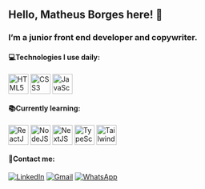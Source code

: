 ## Hello, Matheus Borges here! 👋

### I’m a junior front end developer and copywriter.

#### 💻Technologies I use daily:

<div style="display: inline_block">
   <img align="center" alt="HTML5" height="40" width="40" src="https://cdn.jsdelivr.net/gh/devicons/devicon/icons/html5/html5-original.svg" />        
   <img align="center" alt="CSS3" height="40" width="40" src="https://cdn.jsdelivr.net/gh/devicons/devicon/icons/css3/css3-original.svg" />
   <img align="center" alt="JavaScript" height="40" width="40" src="https://cdn.jsdelivr.net/gh/devicons/devicon/icons/javascript/javascript-original.svg" />       

</div>

#### 📚Currently learning:

<div style="display: inline_block">
   <img align="center" alt="ReactJS" height="40" width="40" src="https://cdn.jsdelivr.net/gh/devicons/devicon/icons/react/react-original.svg" />
   <img align="center" alt="NodeJS" height="40" width="40" src="https://cdn.jsdelivr.net/gh/devicons/devicon/icons/nodejs/nodejs-original.svg" />
   <img align="center" alt="NextJS" height="40" width="40" src="https://cdn.jsdelivr.net/gh/devicons/devicon/icons/nextjs/nextjs-original.svg" />
   <img align="center" alt="TypeScript" height="40" width="40" src="https://cdn.jsdelivr.net/gh/devicons/devicon/icons/typescript/typescript-original.svg" />
   <img align="center" alt="Tailwind CSS" height="40" width="40" src="https://cdn.jsdelivr.net/gh/devicons/devicon/icons/tailwindcss/tailwindcss-plain.svg" />
</div>
          
#### 📱Contact me:

[![LinkedIn](	https://img.shields.io/badge/LinkedIn-0077B5?style=for-the-badge&logo=linkedin&logoColor=white)](https://www.linkedin.com/in/matheus-borges-45baa9250/)
[![Gmail](https://img.shields.io/badge/Gmail-D14836?style=for-the-badge&logo=gmail&logoColor=white)](mailto:matheusborgesdev@gmail.com)
[![WhatsApp](https://img.shields.io/badge/WhatsApp-25D366?style=for-the-badge&logo=whatsapp&logoColor=white)](https://wa.me/5549998213687)


          
          
          
          
          
          
          
          

          

<!--
**MbSlash/MbSlash** is a ✨ _special_ ✨ repository because its `README.md` (this file) appears on your GitHub profile.

Here are some ideas to get you started:

- 🔭 I’m currently working on ...
- 🌱 I’m currently learning ...
- 👯 I’m looking to collaborate on ...
- 🤔 I’m looking for help with ...
- 💬 Ask me about ...
- 📫 How to reach me: ...
- 😄 Pronouns: ...
- ⚡ Fun fact: ...
-->
